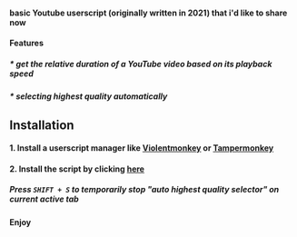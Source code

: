 #### basic Youtube userscript (originally written in 2021) that i'd like to share now

#### Features

##### * get the relative duration of a YouTube video based on its playback speed

##### * selecting highest quality automatically

## Installation

#### 1. Install a userscript manager like [Violentmonkey](https://violentmonkey.github.io/get-it/) or [Tampermonkey](https://www.tampermonkey.net/)

#### 2. Install the script by clicking [here](https://github.com/optionsx/youtubeModification/raw/main/relativeToSpeed.user.js)

##### Press `SHIFT + S` to temporarily stop "auto highest quality selector" on current active tab

#### Enjoy
